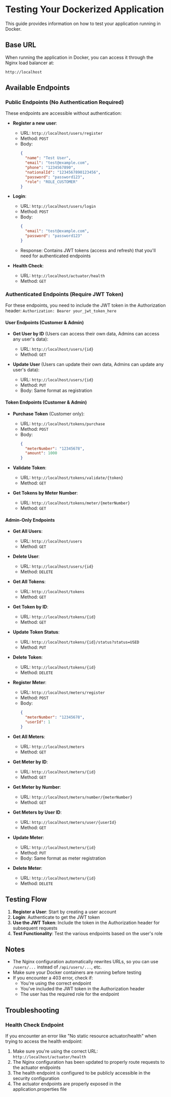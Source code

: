 # Testing Your Dockerized Application

This guide provides information on how to test your application running in Docker.

## Base URL

When running the application in Docker, you can access it through the Nginx load balancer at:

```
http://localhost
```

## Available Endpoints

### Public Endpoints (No Authentication Required)

These endpoints are accessible without authentication:

- **Register a new user**:
  - URL: `http://localhost/users/register`
  - Method: `POST`
  - Body:
    ```json
    {
      "name": "Test User",
      "email": "test@example.com",
      "phone": "1234567890",
      "nationalId": "1234567890123456",
      "password": "password123",
      "role": "ROLE_CUSTOMER"
    }
    ```

- **Login**:
  - URL: `http://localhost/users/login`
  - Method: `POST`
  - Body:
    ```json
    {
      "email": "test@example.com",
      "password": "password123"
    }
    ```
  - Response: Contains JWT tokens (access and refresh) that you'll need for authenticated endpoints

- **Health Check**:
  - URL: `http://localhost/actuator/health`
  - Method: `GET`

### Authenticated Endpoints (Require JWT Token)

For these endpoints, you need to include the JWT token in the Authorization header:
`Authorization: Bearer your_jwt_token_here`

#### User Endpoints (Customer & Admin)

- **Get User by ID** (Users can access their own data, Admins can access any user's data):
  - URL: `http://localhost/users/{id}`
  - Method: `GET`

- **Update User** (Users can update their own data, Admins can update any user's data):
  - URL: `http://localhost/users/{id}`
  - Method: `PUT`
  - Body: Same format as registration

#### Token Endpoints (Customer & Admin)

- **Purchase Token** (Customer only):
  - URL: `http://localhost/tokens/purchase`
  - Method: `POST`
  - Body:
    ```json
    {
      "meterNumber": "12345678",
      "amount": 1000
    }
    ```

- **Validate Token**:
  - URL: `http://localhost/tokens/validate/{token}`
  - Method: `GET`

- **Get Tokens by Meter Number**:
  - URL: `http://localhost/tokens/meter/{meterNumber}`
  - Method: `GET`

#### Admin-Only Endpoints

- **Get All Users**:
  - URL: `http://localhost/users`
  - Method: `GET`

- **Delete User**:
  - URL: `http://localhost/users/{id}`
  - Method: `DELETE`

- **Get All Tokens**:
  - URL: `http://localhost/tokens`
  - Method: `GET`

- **Get Token by ID**:
  - URL: `http://localhost/tokens/{id}`
  - Method: `GET`

- **Update Token Status**:
  - URL: `http://localhost/tokens/{id}/status?status=USED`
  - Method: `PUT`

- **Delete Token**:
  - URL: `http://localhost/tokens/{id}`
  - Method: `DELETE`

- **Register Meter**:
  - URL: `http://localhost/meters/register`
  - Method: `POST`
  - Body:
    ```json
    {
      "meterNumber": "12345678",
      "userId": 1
    }
    ```

- **Get All Meters**:
  - URL: `http://localhost/meters`
  - Method: `GET`

- **Get Meter by ID**:
  - URL: `http://localhost/meters/{id}`
  - Method: `GET`

- **Get Meter by Number**:
  - URL: `http://localhost/meters/number/{meterNumber}`
  - Method: `GET`

- **Get Meters by User ID**:
  - URL: `http://localhost/meters/user/{userId}`
  - Method: `GET`

- **Update Meter**:
  - URL: `http://localhost/meters/{id}`
  - Method: `PUT`
  - Body: Same format as meter registration

- **Delete Meter**:
  - URL: `http://localhost/meters/{id}`
  - Method: `DELETE`

## Testing Flow

1. **Register a User**: Start by creating a user account
2. **Login**: Authenticate to get the JWT token
3. **Use the JWT Token**: Include the token in the Authorization header for subsequent requests
4. **Test Functionality**: Test the various endpoints based on the user's role

## Notes

- The Nginx configuration automatically rewrites URLs, so you can use `/users/...` instead of `/api/users/...`, etc.
- Make sure your Docker containers are running before testing
- If you encounter a 403 error, check if:
  - You're using the correct endpoint
  - You've included the JWT token in the Authorization header
  - The user has the required role for the endpoint

## Troubleshooting

### Health Check Endpoint

If you encounter an error like "No static resource actuator/health" when trying to access the health endpoint:

1. Make sure you're using the correct URL: `http://localhost/actuator/health`
2. The Nginx configuration has been updated to properly route requests to the actuator endpoints
3. The health endpoint is configured to be publicly accessible in the security configuration
4. The actuator endpoints are properly exposed in the application.properties file
